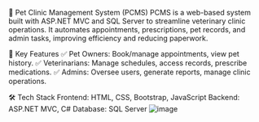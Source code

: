 🏥 Pet Clinic Management System (PCMS)
PCMS is a web-based system built with ASP.NET MVC and SQL Server to streamline veterinary clinic operations. It automates appointments, prescriptions, pet records, and admin tasks, improving efficiency and reducing paperwork.

🚀 Key Features
✅ Pet Owners: Book/manage appointments, view pet history.
✅ Veterinarians: Manage schedules, access records, prescribe medications.
✅ Admins: Oversee users, generate reports, manage clinic operations.

🛠 Tech Stack
Frontend: HTML, CSS, Bootstrap, JavaScript
Backend: ASP.NET MVC, C#
Database: SQL Server
![image](https://github.com/user-attachments/assets/725115e5-9fe6-4813-bc34-0dc8323a5d18)
